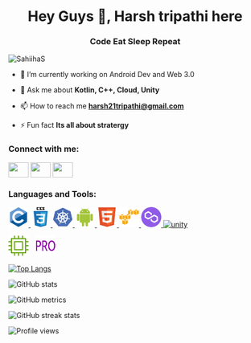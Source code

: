 <h1 align="center">Hey Guys 👋, Harsh tripathi here</h1>
<h3 align="center">Code Eat Sleep Repeat</h3>

<p align="left"> <img src="https://komarev.com/ghpvc/?username=SahilihaS&label=Profile%20views&color=0e75b6&style=flat" alt="SahiihaS" /> </p>

- 🔭 I’m currently working on Android Dev and Web 3.0

<!-- - 👯 I’m looking to collaborate on **Open Source Projects** -->

- 💬 Ask me about **Kotlin, C++, Cloud, Unity**

- 📫 How to reach me **harsh21tripathi@gmail.com**

- ⚡ Fun fact **Its all about stratergy**

<h3 align="left">Connect with me:</h3>
<p align="left">
<a href="https://twitter.com/maihoonHarsh?t=C611rYvWWR3BY88C9dBTtw&s=08" target="blank"><img align="center" src="https://raw.githubusercontent.com/rahuldkjain/github-profile-readme-generator/master/src/images/icons/Social/twitter.svg" height="30" width="40" /></a>
<a href="https://www.linkedin.com/in/harsh-tripathi-997251239" target="blank"><img align="center" src="https://raw.githubusercontent.com/rahuldkjain/github-profile-readme-generator/master/src/images/icons/Social/linked-in-alt.svg" height="30" width="40" /></a>
<a href="https://instagram.com/hey_hashh" target="blank"><img align="center" src="https://raw.githubusercontent.com/rahuldkjain/github-profile-readme-generator/master/src/images/icons/Social/instagram.svg" height="30" width="40" /></a>
</p>

<h3 align="left">Languages and Tools:</h3> 
<a href="https://www.cprogramming.com/" target="_blank"> <img src="https://raw.githubusercontent.com/devicons/devicon/master/icons/c/c-original.svg" alt="c" width="40" height="40"/> </a> <a href="https://www.w3schools.com/cpp/" target="_blank"> <imgsrc="https://raw.githubusercontent.com/devicons/devicon/master/icons/cplusplus/cplusplus-original.svg" alt="cplusplus" width="40" height="40"/> </a> 
<a href="https://www.w3schools.com/css/" target="_blank"> <img src="https://raw.githubusercontent.com/devicons/devicon/master/icons/css3/css3-original-wordmark.svg" alt="css3" width="40" height="40"/> </a> 
<a href="https://www.kubernetes.com/" target="_blank"> <img src="https://raw.githubusercontent.com/devicons/devicon/master/icons/kubernetes/kubernetes-plain.svg" alt="kubernetes" width="40" height="40"/> </a> 
<a href="https://android.com" target="_blank"> <img src="https://raw.githubusercontent.com/devicons/devicon/master/icons/android/android-plain.svg" alt="android" width="40" height="40"/> </a> 
<a href="https://html5.com" target="_blank"> <img src="https://raw.githubusercontent.com/devicons/devicon/master/icons/html5/html5-original.svg" alt="html5" width="40" height="40"/> </a> 
<a href="https://aws.com" target="_blank"> <img src="https://raw.githubusercontent.com/devicons/devicon/master/icons/amazonwebservices/amazonwebservices-original.svg" alt="aws" width="40" height="40"/> </a> 
<a href="https://www.polygon.com/en" target="_blank"> <img src="https://raw.githubusercontent.com/devicons/devicon/master/icons/polygon/polygon-original.svg" alt="polygon" width="40" height="40"/> </a> <a href="https://unity.com/" target="_blank"> <img src="https://www.vectorlogo.zone/logos/unity3d/unity3d-icon.svg" alt="unity" width="40" height="40"/> </a>
</p>

<a href='https://docs.github.com/en/developers'><img src='https://raw.githubusercontent.com/acervenky/animated-github-badges/master/assets/devbadge.gif' width='40' height='40'></a> <a href='https://github.com/pricing'><img src='https://raw.githubusercontent.com/acervenky/animated-github-badges/master/assets/pro.gif' width='40' height='40'></a> 

[![Top Langs](https://github-readme-stats.vercel.app/api/top-langs/?username=sahilihas)](https://github.com/anuraghazra/github-readme-stats)

![GitHub stats](https://github-readme-stats.vercel.app/api?username=sahilihas&show_icons=true)   

![GitHub metrics](https://metrics.lecoq.io/sahilihas)  

![GitHub streak stats](https://github-readme-streak-stats.herokuapp.com/?user=sahilihas)  

![Profile views](https://gpvc.arturio.dev/sahilihas)  
